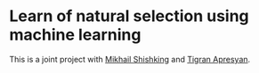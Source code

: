 # Learn of natural selection using machine learning

This is a joint project with [Mikhail Shishking]() and [Tigran Apresyan]().
